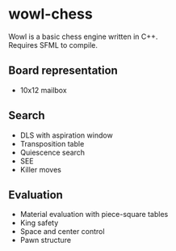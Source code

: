 # wowl-chess
Wowl is a basic chess engine written in C++.<br />
Requires SFML to compile.

## Board representation
* 10x12 mailbox

## Search
* DLS with aspiration window
* Transposition table
* Quiescence search
* SEE
* Killer moves

## Evaluation
* Material evaluation with piece-square tables
* King safety
* Space and center control
* Pawn structure
